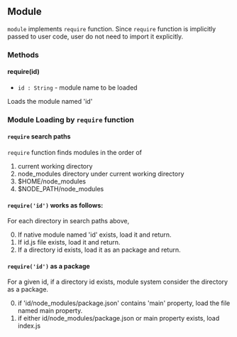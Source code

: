 ## Module
``` module ``` implements ``` require ``` function.
Since ``` require ``` function is implicitly passed to user code, user do not need to import it explicitly.

### Methods

#### require(id)
* ``` id : String ``` - module name to be loaded

Loads the module named 'id'


### Module Loading by ``` require ``` function

#### ``` require ``` search paths
``` require ``` function finds modules in the order of

1. current working directory
2. node_modules directory under current working directory
3. $HOME/node_modules
4. $NODE_PATH/node_modules


#### ``` require('id') ``` works as follows:
For each directory in search paths above,

0. If native module named 'id' exists, load it and return.
1. If id.js file exists, load it and return.
2. If a directory id exists, load it as an package and return.

#### ``` require('id') ``` as a package
For a given id, if a directory id exists, module system consider the directory as a package.

0. if 'id/node_modules/package.json' contains 'main' property, load the file named main property.
1. if either id/node_modules/package.json or main property exists, load index.js
